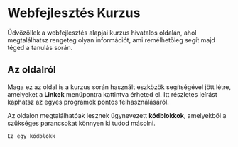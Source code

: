 # Webfejlesztés Kurzus

Üdvözöllek a webfejlesztés alapjai kurzus hivatalos oldalán, ahol megtalálhatsz rengeteg olyan információt, ami remélhetőleg segít majd téged a tanulás során.

## Az oldalról

Maga ez az oldal is a kurzus során használt eszközök segítségével jött létre, amelyeket a **Linkek** menüpontra kattintva érheted el. Itt részletes leírást kaphatsz az egyes programok pontos felhasználásáról.

Az oldalon megtalálhatóak lesznek úgynevezett **kódblokkok**, amelyekből a szükséges parancsokat könnyen ki tudod másolni.

```
Ez egy kódblokk
```

